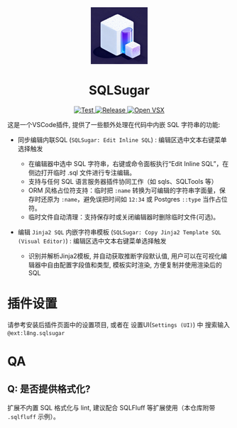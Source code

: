 <div align="center">
  <img src="./icon.png" alt="SQLSugar Icon" width="128" height="128" />

  <h1>SQLSugar</h1>

  <p>
    <a href="https://github.com/straydragon/sqlsugar/actions/workflows/test.yml">
      <img src="https://github.com/straydragon/sqlsugar/actions/workflows/test.yml/badge.svg" alt="Test" />
    </a>
    <a href="https://github.com/straydragon/sqlsugar/actions/workflows/release.yml">
      <img src="https://github.com/straydragon/sqlsugar/actions/workflows/release.yml/badge.svg" alt="Release" />
    </a>
    <a href="https://open-vsx.org/extension/l8ng/sqlsugar"><img src="https://img.shields.io/open-vsx/v/l8ng/sqlsugar?label=Open%20VSX" alt="Open VSX" /></a>
    <!-- <a href="https://opensource.org/licenses/MIT"><img src="https://img.shields.io/badge/License-MIT-yellow.svg" alt="License: MIT" /></a>
    <a href="https://marketplace.visualstudio.com/items?itemName=localsqlsugar.sqlsugar"><img src="https://img.shields.io/visual-studio-marketplace/v/localsqlsugar.sqlsugar?label=VS%20Code%20Marketplace" alt="VS Code Marketplace" /></a>
    <a href="https://marketplace.visualstudio.com/items?itemName=localsqlsugar.sqlsugar"><img src="https://img.shields.io/visual-studio-marketplace/d/localsqlsugar.sqlsugar" alt="VS Code Marketplace Downloads" /></a>
    <a href="https://marketplace.visualstudio.com/items?itemName=localsqlsugar.sqlsugar"><img src="https://img.shields.io/visual-studio-marketplace/i/localsqlsugar.sqlsugar" alt="VS Code Marketplace Installs" /></a> -->
  </p>
</div>

这是一个VSCode插件, 提供了一些额外处理在代码中内嵌 SQL 字符串的功能:

- 同步编辑内联SQL (`SQLSugar: Edit Inline SQL`) : 编辑区选中文本右键菜单选择触发
  - 在编辑器中选中 SQL 字符串，右键或命令面板执行“Edit Inline SQL”，在侧边打开临时 .sql 文件进行专注编辑。
  - 支持与任何 SQL 语言服务器插件协同工作（如 sqls、SQLTools 等）
  - ORM 风格占位符支持：临时把 `:name` 转换为可编辑的字符串字面量，保存时还原为 `:name`，避免误把时间如 `12:34` 或 Postgres `::type` 当作占位符。
  - 临时文件自动清理：支持保存时或关闭编辑器时删除临时文件(可选)。

- 编辑 `Jinja2 SQL` 内嵌字符串模板 (`SQLSugar: Copy Jinja2 Template SQL (Visual Editor)`) : 编辑区选中文本右键菜单选择触发
  - 识别并解析Jinja2模板, 并自动获取推断字段默认值, 用户可以在可视化编辑器中自由配置字段值和类型, 模板实时渲染, 方便复制并使用渲染后的SQL

# 插件设置

请参考安装后插件页面中的设置项目, 或者在 设置UI(`Settings (UI)`) 中 搜索输入 `@ext:l8ng.sqlsugar`

# QA

## Q: 是否提供格式化?
扩展不内置 SQL 格式化与 lint, 建议配合 SQLFluff 等扩展使用（本仓库附带 `.sqlfluff` 示例）。

